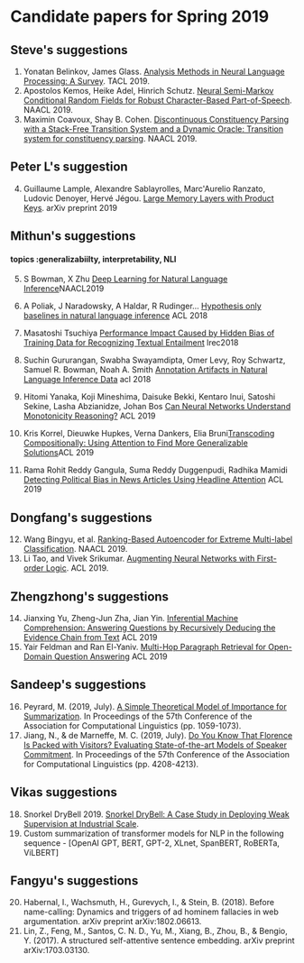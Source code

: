 # Candidate papers for Spring 2019

## Steve's suggestions
1. Yonatan Belinkov, James Glass. [Analysis Methods in Neural Language Processing: A Survey](https://www.aclweb.org/anthology/Q19-1004). TACL 2019.
2. Apostolos Kemos, Heike Adel, Hinrich Schutz. [Neural Semi-Markov Conditional Random Fields for Robust Character-Based Part-of-Speech](https://www.aclweb.org/anthology/N19-1280). NAACL 2019.
3. Maximin Coavoux, Shay B. Cohen. [Discontinuous Constituency Parsing with a Stack-Free Transition System and a Dynamic Oracle: Transition system for constituency parsing](https://www.aclweb.org/anthology/N19-1018). NAACL 2019.

## Peter L's suggestion
4. Guillaume Lample, Alexandre Sablayrolles, Marc'Aurelio Ranzato, Ludovic Denoyer, Hervé Jégou. [Large Memory Layers with Product Keys](https://arxiv.org/abs/1907.05242). arXiv preprint 2019

## Mithun's suggestions

#### topics :generalizabiilty, interpretability, NLI

5. S Bowman, X Zhu [Deep Learning for Natural Language Inference](https://www.aclweb.org/anthology/N19-5002)NAACL2019

6. A Poliak, J Naradowsky, A Haldar, R Rudinger…  [Hypothesis only baselines in natural language inference](https://arxiv.org/abs/1805.01042) ACL 2018

7. Masatoshi Tsuchiya [Performance Impact Caused by Hidden Bias of Training Data for Recognizing Textual Entailment](https://arxiv.org/pdf/1804.08117.pdf) lrec2018

8. Suchin Gururangan, Swabha Swayamdipta, Omer Levy, Roy Schwartz, Samuel R. Bowman, Noah A. Smith [Annotation Artifacts in Natural Language Inference Data](https://arxiv.org/pdf/1803.02324.pdf) acl 2018

9. Hitomi Yanaka, Koji Mineshima, Daisuke Bekki, Kentaro Inui, Satoshi Sekine, Lasha Abzianidze, Johan Bos [Can Neural Networks Understand Monotonicity Reasoning?](https://www.aclweb.org/anthology/W19-4804) ACL 2019

10. Kris Korrel, Dieuwke Hupkes, Verna Dankers, Elia Bruni[Transcoding Compositionally: Using Attention to Find More Generalizable Solutions](https://www.aclweb.org/anthology/W19-4801)ACL 2019

11. Rama Rohit Reddy Gangula, Suma Reddy Duggenpudi, Radhika Mamidi [Detecting Political Bias in News Articles Using Headline Attention](https://www.aclweb.org/anthology/W19-4809) ACL 2019

## Dongfang's suggestions
12. Wang Bingyu, et al. [Ranking-Based Autoencoder for Extreme Multi-label Classification](https://www.aclweb.org/anthology/N19-1289). NAACL 2019.
13. Li Tao, and Vivek Srikumar. [Augmenting Neural Networks with First-order Logic](https://www.aclweb.org/anthology/P19-1028). ACL 2019.

## Zhengzhong's suggestions
14. Jianxing Yu, Zheng-Jun Zha, Jian Yin. [Inferential Machine Comprehension: Answering Questions by Recursively Deducing the Evidence Chain from Text](https://www.aclweb.org/anthology/P19-1217) ACL 2019
15. Yair Feldman and Ran El-Yaniv. [Multi-Hop Paragraph Retrieval for Open-Domain Question Answering](https://www.aclweb.org/anthology/P19-1222) ACL 2019

## Sandeep's suggestions
16. Peyrard, M. (2019, July). [A Simple Theoretical Model of Importance for Summarization](https://www.aclweb.org/anthology/P19-1101). In Proceedings of the 57th Conference of the Association for Computational Linguistics (pp. 1059-1073).
17. Jiang, N., & de Marneffe, M. C. (2019, July). [Do You Know That Florence Is Packed with Visitors? Evaluating State-of-the-art Models of Speaker Commitment](https://www.aclweb.org/anthology/P19-1412). In Proceedings of the 57th Conference of the Association for Computational Linguistics (pp. 4208-4213).

## Vikas suggestions
18. Snorkel DryBell 2019. [Snorkel DryBell: A Case Study in Deploying Weak Supervision at Industrial Scale](http://delivery.acm.org/10.1145/3320000/3314036/p362-bach.pdf?ip=150.135.165.8&id=3314036&acc=OA&key=B63ACEF81C6334F5%2E987DD96F1BA4C7DE%2E4D4702B0C3E38B35%2E5945DC2EABF3343C&__acm__=1567192846_4d3124855ee1b476d1f6c766bbd3f3e5).
19. Custom summarization of transformer models for NLP in the following sequence - [OpenAI GPT, BERT, GPT-2, XLnet, SpanBERT, RoBERTa, ViLBERT]

## Fangyu's suggestions
20. Habernal, I., Wachsmuth, H., Gurevych, I., & Stein, B. (2018). Before name-calling: Dynamics and triggers of ad hominem fallacies in web argumentation. arXiv preprint arXiv:1802.06613.
21. Lin, Z., Feng, M., Santos, C. N. D., Yu, M., Xiang, B., Zhou, B., & Bengio, Y. (2017). A structured self-attentive sentence embedding. arXiv preprint arXiv:1703.03130.


